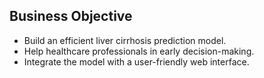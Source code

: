 ## Business Objective
- Build an efficient liver cirrhosis prediction model.
- Help healthcare professionals in early decision-making.
- Integrate the model with a user-friendly web interface.
